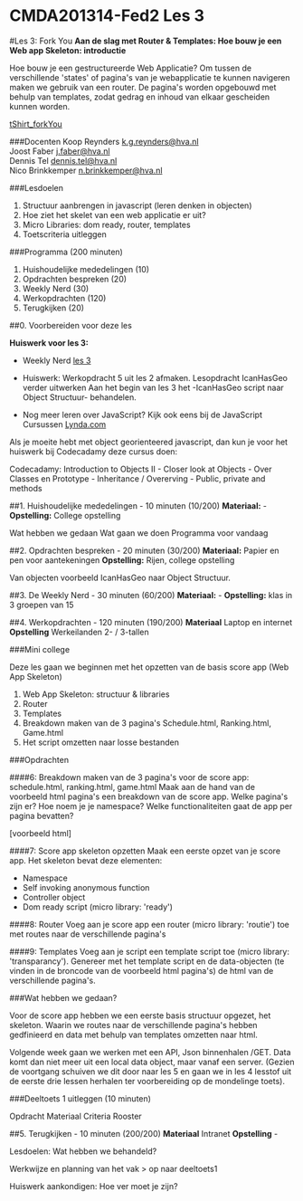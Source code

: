 CMDA201314-Fed2 Les 3
=====================

#Les 3: Fork You
**Aan de slag met Router & Templates: Hoe bouw je een Web app Skeleton: introductie**

Hoe bouw je een gestructureerde Web Applicatie? Om tussen de verschillende 'states' of pagina's van je webapplicatie te kunnen navigeren maken we gebruik van een router. De pagina's worden opgebouwd met behulp van templates, zodat gedrag en inhoud van elkaar gescheiden kunnen worden.

[tShirt_forkYou](http://shop.github.com/products/fork-you-shirt-mens-medium)

###Docenten
Koop Reynders k.g.reynders@hva.nl   
Joost Faber j.faber@hva.nl  
Dennis Tel dennis.tel@hva.nl   
Nico Brinkkemper n.brinkkemper@hva.nl  


###Lesdoelen
1. Structuur aanbrengen in javascript (leren denken in objecten)
2. Hoe ziet het skelet van een web applicatie er uit?
3. Micro Libraries: dom ready, router, templates
4. Toetscriteria uitleggen

###Programma (200 minuten)

1. Huishoudelijke mededelingen (10) 
2. Opdrachten bespreken (20)
3. Weekly Nerd (30) 
4. Werkopdrachten (120)
5. Terugkijken (20) 
	
	
##0. Voorbereiden voor deze les

**Huiswerk voor les 3:**

* Weekly Nerd [les 3](http://weeklynerd.tumblr.com/tagged/fed1314)

* Huiswerk: Werkopdracht 5 uit les 2 afmaken. Lesopdracht IcanHasGeo verder uitwerken 
Aan het begin van les 3 het -IcanHasGeo script naar Object Structuur- behandelen.

* Nog meer leren over JavaScript?
Kijk ook eens bij de JavaScript Cursussen [Lynda.com](http://www.lynda.com/JavaScript-training-tutorials/244-0.html)

Als je moeite hebt met object georienteered javascript, dan kun je voor het huiswerk bij Codecadamy deze cursus doen:

Codecadamy: Introduction to Objects II - Closer look at Objects
	- Over Classes en Prototype
	- Inheritance / Overerving
	- Public, private and methods


##1. Huishoudelijke mededelingen - 10 minuten (10/200)
**Materiaal:** - 
**Opstelling:** College opstelling

Wat hebben we gedaan
Wat gaan we doen
Programma voor vandaag


##2. Opdrachten bespreken - 20 minuten (30/200)
**Materiaal:** Papier en pen voor aantekeningen
**Opstelling:** Rijen, college opstelling

Van objecten voorbeeld IcanHasGeo naar Object Structuur. 


##3. De Weekly Nerd - 30 minuten (60/200)
**Materiaal:** -
**Opstelling:** klas in 3 groepen van 15


##4. Werkopdrachten - 120 minuten (190/200)
**Materiaal** Laptop en internet  
**Opstelling** Werkeilanden 2- / 3-tallen


###Mini college 

Deze les gaan we beginnen met het opzetten van de basis score app (Web App Skeleton)

 1. Web App Skeleton: structuur & libraries
 2. Router
 3. Templates
 4. Breakdown maken van de 3 pagina's Schedule.html, Ranking.html, Game.html
 5. Het script omzetten naar losse bestanden

###Opdrachten

####6: Breakdown maken van de 3 pagina's voor de score app: schedule.html, ranking.html, game.html
Maak aan de hand van de voorbeeld html pagina's een breakdown van de score app. Welke pagina's zijn er? Hoe noem je je namespace? Welke functionaliteiten gaat de app per pagina bevatten?
 
[voorbeeld html]

####7: Score app skeleton opzetten 
Maak een eerste opzet van je score app. Het skeleton bevat deze elementen:  
- Namespace  
- Self invoking anonymous function  
- Controller object  
- Dom ready script (micro library: 'ready') 

####8: Router
Voeg aan je score app een router (micro library: 'routie') toe met routes naar de verschillende pagina's

####9: Templates
Voeg aan je script een template script toe (micro library: 'transparancy'). Genereer met het template script en de data-objecten (te vinden in de broncode van de voorbeeld html pagina's) de html van de verschillende pagina's.


###Wat hebben we gedaan?

Voor de score app hebben we een eerste basis structuur opgezet, het skeleton. Waarin we routes naar de verschillende pagina's hebben gedfinieerd en data met behulp van templates omzetten naar html.


Volgende week gaan we werken met een API, Json binnenhalen /GET. Data komt dan niet meer uit een local data object, maar vanaf een server. (Gezien de voortgang schuiven we dit door naar les 5 en gaan we in les 4 lesstof uit de eerste drie lessen herhalen ter voorbereiding op de mondelinge toets).

###Deeltoets 1 uitleggen (10 minuten)

Opdracht
Materiaal
Criteria
Rooster




##5. Terugkijken - 10 minuten (200/200)
**Materiaal** Intranet
**Opstelling** - 

Lesdoelen: Wat hebben we behandeld? 

Werkwijze en planning van het vak > op naar deeltoets1

Huiswerk aankondigen: Hoe ver moet je zijn?









